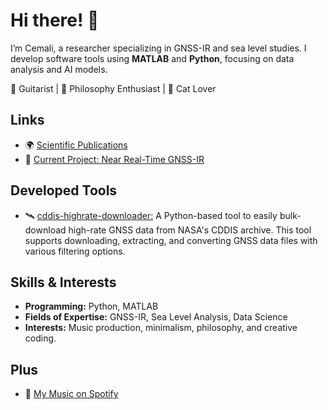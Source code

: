 # Hi there! 👋

I’m Cemali, a researcher specializing in GNSS-IR and sea level studies. I develop software tools using **MATLAB** and **Python**, focusing on data analysis and AI models.

🎸 Guitarist | 📖 Philosophy Enthusiast | 🐾 Cat Lover

## Links
- 🌍 [Scientific Publications](https://avesis.yildiz.edu.tr/cemali/publications)
- 🚀 [Current Project: Near Real-Time GNSS-IR](https://github.com/cemalialtuntas/NearRealTimeGNSSIR)

## Developed Tools
- 🛰️ [cddis-highrate-downloader:](https://github.com/cemalialtuntas/cddis-highrate-downloader) A Python-based tool to easily bulk-download high-rate GNSS data from NASA's CDDIS archive. This tool supports downloading, extracting, and converting GNSS data files with various filtering options.

## Skills & Interests
- **Programming:** Python, MATLAB
- **Fields of Expertise:** GNSS-IR, Sea Level Analysis, Data Science
- **Interests:** Music production, minimalism, philosophy, and creative coding.


## Plus
- 🎵 [My Music on Spotify](https://open.spotify.com/intl-tr/artist/0OtHz9g7GmRcm2E3Aqe4iU?si=vrKuY0ZJShuplnamBo8kFw)
